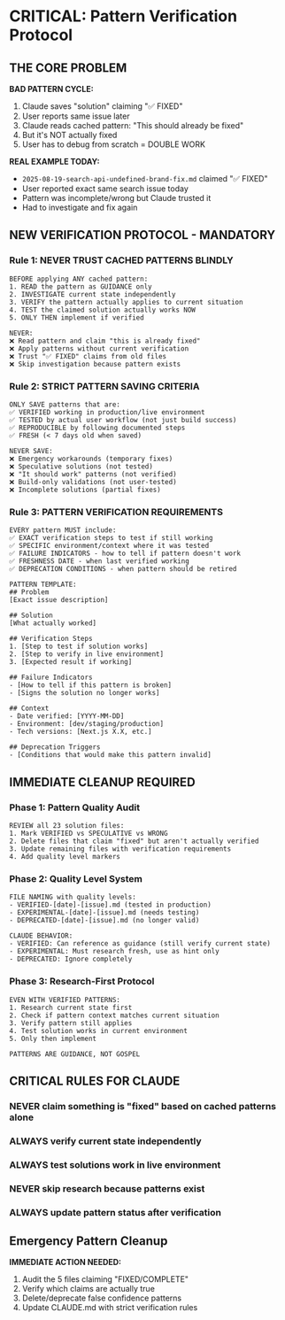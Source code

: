 # CRITICAL: Pattern Verification Protocol

## THE CORE PROBLEM

**BAD PATTERN CYCLE:**
1. Claude saves "solution" claiming "✅ FIXED"
2. User reports same issue later  
3. Claude reads cached pattern: "This should already be fixed"
4. But it's NOT actually fixed
5. User has to debug from scratch = DOUBLE WORK

**REAL EXAMPLE TODAY:**
- `2025-08-19-search-api-undefined-brand-fix.md` claimed "✅ FIXED"
- User reported exact same search issue today
- Pattern was incomplete/wrong but Claude trusted it
- Had to investigate and fix again

## NEW VERIFICATION PROTOCOL - MANDATORY

### Rule 1: NEVER TRUST CACHED PATTERNS BLINDLY

```
BEFORE applying ANY cached pattern:
1. READ the pattern as GUIDANCE only
2. INVESTIGATE current state independently  
3. VERIFY the pattern actually applies to current situation
4. TEST the claimed solution actually works NOW
5. ONLY THEN implement if verified

NEVER:
❌ Read pattern and claim "this is already fixed"
❌ Apply patterns without current verification
❌ Trust "✅ FIXED" claims from old files
❌ Skip investigation because pattern exists
```

### Rule 2: STRICT PATTERN SAVING CRITERIA

```
ONLY SAVE patterns that are:
✅ VERIFIED working in production/live environment
✅ TESTED by actual user workflow (not just build success)
✅ REPRODUCIBLE by following documented steps
✅ FRESH (< 7 days old when saved)

NEVER SAVE:
❌ Emergency workarounds (temporary fixes)
❌ Speculative solutions (not tested)
❌ "It should work" patterns (not verified)
❌ Build-only validations (not user-tested)
❌ Incomplete solutions (partial fixes)
```

### Rule 3: PATTERN VERIFICATION REQUIREMENTS

```
EVERY pattern MUST include:
✅ EXACT verification steps to test if still working
✅ SPECIFIC environment/context where it was tested
✅ FAILURE INDICATORS - how to tell if pattern doesn't work
✅ FRESHNESS DATE - when last verified working
✅ DEPRECATION CONDITIONS - when pattern should be retired

PATTERN TEMPLATE:
## Problem
[Exact issue description]

## Solution  
[What actually worked]

## Verification Steps
1. [Step to test if solution works]
2. [Step to verify in live environment]
3. [Expected result if working]

## Failure Indicators
- [How to tell if this pattern is broken]
- [Signs the solution no longer works]

## Context
- Date verified: [YYYY-MM-DD]
- Environment: [dev/staging/production]
- Tech versions: [Next.js X.X, etc.]

## Deprecation Triggers
- [Conditions that would make this pattern invalid]
```

## IMMEDIATE CLEANUP REQUIRED

### Phase 1: Pattern Quality Audit
```
REVIEW all 23 solution files:
1. Mark VERIFIED vs SPECULATIVE vs WRONG
2. Delete files that claim "fixed" but aren't actually verified
3. Update remaining files with verification requirements
4. Add quality level markers
```

### Phase 2: Quality Level System
```
FILE NAMING with quality levels:
- VERIFIED-[date]-[issue].md (tested in production)
- EXPERIMENTAL-[date]-[issue].md (needs testing) 
- DEPRECATED-[date]-[issue].md (no longer valid)

CLAUDE BEHAVIOR:
- VERIFIED: Can reference as guidance (still verify current state)
- EXPERIMENTAL: Must research fresh, use as hint only
- DEPRECATED: Ignore completely
```

### Phase 3: Research-First Protocol
```
EVEN WITH VERIFIED PATTERNS:
1. Research current state first
2. Check if pattern context matches current situation
3. Verify pattern still applies
4. Test solution works in current environment  
5. Only then implement

PATTERNS ARE GUIDANCE, NOT GOSPEL
```

## CRITICAL RULES FOR CLAUDE

### NEVER claim something is "fixed" based on cached patterns alone
### ALWAYS verify current state independently
### ALWAYS test solutions work in live environment
### NEVER skip research because patterns exist
### ALWAYS update pattern status after verification

## Emergency Pattern Cleanup

**IMMEDIATE ACTION NEEDED:**
1. Audit the 5 files claiming "FIXED/COMPLETE"
2. Verify which claims are actually true
3. Delete/deprecate false confidence patterns
4. Update CLAUDE.md with strict verification rules